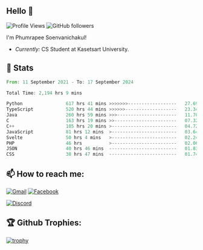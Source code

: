 
<h2>Hello 👋</h2> 

![Profile Views](https://komarev.com/ghpvc/?username=Homiez09&label=Profile%20views&color=0e75b6&style=flat)
![GitHub followers](https://img.shields.io/github/followers/HomieZ09.svg?style=social&label=Follow)


I'm Phumrapee Soenvanichakul!

- <i>Currently:</i> CS Student at Kasetsart University.

<h2>👀 Stats</h2>

<!--START_SECTION:waka-->

```rust
From: 11 September 2021 - To: 17 September 2024

Total Time: 2,194 hrs 9 mins

Python                617 hrs 41 mins >>>>>>>------------------   27.69 %
TypeScript            520 hrs 44 mins >>>>>>-------------------   23.34 %
Java                  260 hrs 59 mins >>>----------------------   11.70 %
C                     163 hrs 19 mins >>-----------------------   07.32 %
C++                   105 hrs 20 mins >------------------------   04.72 %
JavaScript            81 hrs 12 mins  >------------------------   03.64 %
Svelte                50 hrs 4 mins   >------------------------   02.24 %
PHP                   46 hrs          >------------------------   02.06 %
JSON                  40 hrs 46 mins  -------------------------   01.83 %
CSS                   38 hrs 47 mins  -------------------------   01.74 %
```

<!--END_SECTION:waka-->

<h2>📫 How to reach me:</h2>

<a href="mailto:phumrapeesoen1@gmail.com">![Gmail](https://img.shields.io/badge/Gmail-D14836?style=for-the-badge&logo=gmail&logoColor=white)</a> 
<a href="https://web.facebook.com/phumrapee.soenvanichakul.3/">![Facebook](https://img.shields.io/badge/Facebook-4267B2?style=for-the-badge&logo=facebook&logoColor=white)</a>

<a href="https://discord.gg/EWnAEUtFVm">![Discord](https://discord.c99.nl/widget/theme-1/297740667784921089.png)</a> 

<h2>🏆 Github Trophies:</h2>

[![trophy](https://github-profile-trophy.vercel.app/?username=Homiez09&theme=discord&row=1)](https://github.com/ryo-ma/github-profile-trophy)

